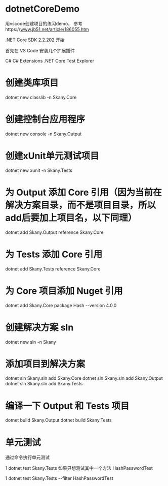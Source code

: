 # dotnetCoreDemo
用vscode创建项目的练习demo，
参考https://www.jb51.net/article/186055.htm

.NET Core SDK 2.2.202
开始

首先在 VS Code 安装几个扩展插件

C#
C# Extensions
.NET Core Test Explorer

# 创建类库项目
dotnet new classlib -n Skany.Core
# 创建控制台应用程序
dotnet new console -n Skany.Output
# 创建xUnit单元测试项目
dotnet new xunit -n Skany.Tests
# 为 Output 添加 Core 引用（因为当前在解决方案目录，而不是项目目录，所以add后要加上项目名，以下同理）
dotnet add Skany.Output reference Skany.Core
# 为 Tests 添加 Core 引用
dotnet add Skany.Tests reference Skany.Core
# 为 Core 项目添加 Nuget 引用
dotnet add Skany.Core package Hash --version 4.0.0
# 创建解决方案 sln
dotnet new sln -n Skany
# 添加项目到解决方案
dotnet sln Skany.sln add Skany.Core
dotnet sln Skany.sln add Skany.Output
dotnet sln Skany.sln add Skany.Tests
# 编译一下 Output 和 Tests 项目
dotnet build Skany.Output
dotnet build Skany.Tests


# 单元测试

通过命令执行单元测试

1
dotnet test Skany.Tests
如果只想测试其中一个方法 HashPasswordTest

1
dotnet test Skany.Tests --filter HashPasswordTest
